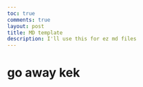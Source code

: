 ```yaml
---
toc: true
comments: true
layout: post
title: MD template
description: I'll use this for ez md files
---
```


# go away kek